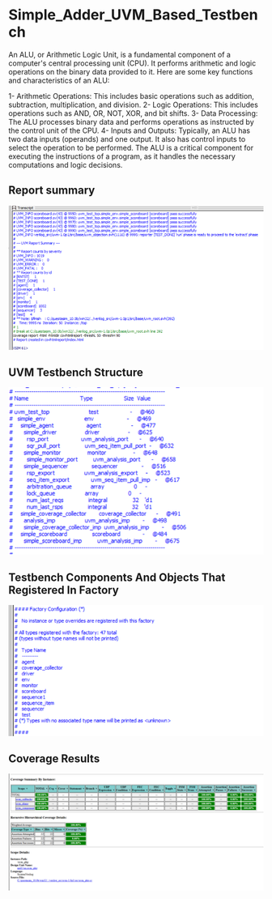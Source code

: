 # Simple_Adder_UVM_Based_Testbench #
An ALU, or Arithmetic Logic Unit, is a fundamental component of a computer's central processing unit (CPU). It performs arithmetic and logic operations on the binary data provided to it. Here are some key functions and characteristics of an ALU:

1- Arithmetic Operations: This includes basic operations such as addition, subtraction, multiplication, and division.
2- Logic Operations: This includes operations such as AND, OR, NOT, XOR, and bit shifts.
3- Data Processing: The ALU processes binary data and performs operations as instructed by the control unit of the CPU.
4- Inputs and Outputs: Typically, an ALU has two data inputs (operands) and one output. It also has control inputs to select the operation to be performed.
The ALU is a critical component for executing the instructions of a program, as it handles the necessary computations and logic decisions.
## Report summary 
<img src="Screenshot 2024-06-29 000847.png" width="700">

##  UVM Testbench Structure

<img src="Screenshot 2024-06-29 001400.png" width="700">

## Testbench Components And Objects That Registered In Factory

<img src="Screenshot 2024-06-29 001448.png" width="700">

##  Coverage Results

<img src="Screenshot 2024-06-29 001524.png" width="700">
